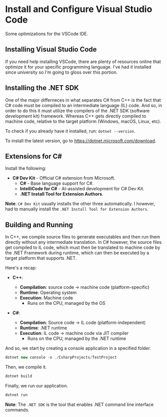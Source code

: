 # Install and Configure Visual Studio Code

Some optimizations for the VSCode IDE.

## Installing Visual Studio Code

If you need help installing VSCode, there are plenty of resources online that optimize it for your specific programming language. I've had it installed since university so I'm going to gloss over this portion.

## Installing the .NET SDK

One of the major differneces in what separates C# from C++ is the fact that C# code must be compiled to an intermediate language (IL) code. And so, in order to do this it must utilize the compilers of the .NET SDK (software development kit) framework. Whereas C++ gets directly compiled to machine code, relative to the target platform (Windows, macOS, Linux, etc).

To check if you already have it installed, run: `dotnet --version`.

To install the latest version, go to https://dotnet.microsoft.com/download.

## Extensions for C#

Install the following:
- **C# Dev Kit** - Official C# extension from Microsoft.
    - **C#** - Base language support for C#.
    - **IntelliCode for C#** - AI-assisted development for C# Dev Kit.
    - **.NET Install Tool for Extension Authors**.

**Note**: `C# Dev Kit` usually installs the other three automatically. I however, had to manually install the `.NET Install Tool for Extension Authors`.

## Building and Running

In C++, we compile source files to generate executables and then run them directly without any intermediate translation. In C# however, the source files get compiled to IL code, which must then be translated to machine code by the .NET Framework during runtime, which can then be executed by a target platform that supports .NET.

Here's a recap:

- **C++**:
    - **Compilation**: source code -> machine code (platform-specific)
    - **Runtime**: Operating system
    - **Execution**: Machine code
        - Runs on the CPU, managed by the OS

- **C#**:
    - **Compilation**: Source code -> IL code (platform-independent)
    - **Runtime**: .NET runtime
    - **Execution**: IL code -> machine code via JIT compiler
        - Runs on the CPU, managed by the .NET runtime

And so, we start by creating a console application in a specified folder.
```cs
dotnet new console -o ./CsharpProjects/TestProject
```

Then, we compile it.
```cs
dotnet build
```

Finally, we run our application.
```cs
dotnet run
```

**Note**: The `.NET SDK` is the tool that enables .NET command line interface commands.